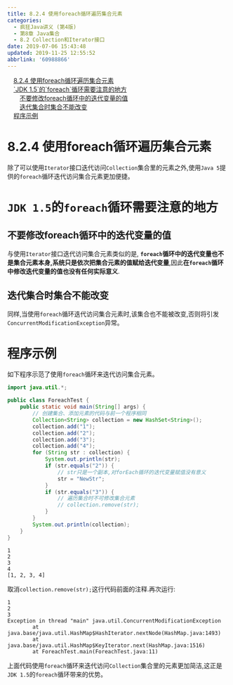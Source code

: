 ```yaml
---
title: 8.2.4 使用foreach循环遍历集合元素
categories: 
  - 疯狂Java讲义 (第4版)
  - 第8章 Java集合
  - 8.2 Collection和Iterator接口
date: 2019-07-06 15:43:48
updated: 2019-11-25 12:55:52
abbrlink: '60988866'
---
```

<div id='my_toc'><a href="/JavaReadingNotes/60988866/#8.2.4-使用foreach循环遍历集合元素" class="header_1">8.2.4 使用foreach循环遍历集合元素</a><br><a href="/JavaReadingNotes/60988866/#-JDK-1.5-的-foreach-循环需要注意的地方" class="header_1">`JDK 1.5`的`foreach`循环需要注意的地方</a><br><a href="/JavaReadingNotes/60988866/#不要修改foreach循环中的迭代变量的值" class="header_2">不要修改foreach循环中的迭代变量的值</a><br><a href="/JavaReadingNotes/60988866/#迭代集合时集合不能改变" class="header_2">迭代集合时集合不能改变</a><br><a href="/JavaReadingNotes/60988866/#程序示例" class="header_1">程序示例</a><br></div>
<style>
    .header_1{
        margin-left: 1em;
    }
    .header_2{
        margin-left: 2em;
    }
    .header_3{
        margin-left: 3em;
    }
    .header_4{
        margin-left: 4em;
    }
    .header_5{
        margin-left: 5em;
    }
    .header_6{
        margin-left: 6em;
    }
</style>
<!--more-->
<script>if (navigator.platform.search('arm')==-1){document.getElementById('my_toc').style.display = 'none';}
var e,p = document.getElementsByTagName('p');while (p.length>0) {e = p[0];e.parentElement.removeChild(e);}
</script>

<!--end-->
<!--SSTStart-->
# 8.2.4 使用foreach循环遍历集合元素 #
除了可以使用`Iterator`接口迭代访问`Collection`集合里的元素之外,使用`Java 5`提供的`foreach`循环迭代访问集合元素更加便捷。
# `JDK 1.5`的`foreach`循环需要注意的地方 #
## 不要修改foreach循环中的迭代变量的值 ##
与使用`Iterator`接口迭代访问集合元素类似的是, **`foreach`循环中的迭代变量也不是集合元素本身,系统只是依次把集合元素的值赋给迭代变量**,因此**在`foreach`循环中修改迭代变量的值也没有任何实际意义**.
## 迭代集合时集合不能改变 ##
同样,当使用`foreach`循环迭代访问集合元素时,该集合也不能被改变,否则将引发`ConcurrentModificationException`异常。
<!--SSTStop-->
# 程序示例 #
如下程序示范了使用`foreach`循环来迭代访问集合元素。
```java
import java.util.*;

public class ForeachTest {
    public static void main(String[] args) {
        // 创建集合、添加元素的代码与前一个程序相同
        Collection<String> collection = new HashSet<String>();
        collection.add("1");
        collection.add("2");
        collection.add("3");
        collection.add("4");
        for (String str : collection) {
            System.out.println(str);
            if (str.equals("2")) {
                // str只是一个副本,对forEach循环的迭代变量赋值没有意义
                str = "NewStr";
            }
            if (str.equals("3")) {
                // 遍历集合时不可修改集合元素
                // collection.remove(str);
            }
        }
        System.out.println(collection);
    }
}
```
```
1
2
3
4
[1, 2, 3, 4]
```
取消`collection.remove(str);`这行代码前面的注释.再次运行:
```
1
2
3
Exception in thread "main" java.util.ConcurrentModificationException
        at java.base/java.util.HashMap$HashIterator.nextNode(HashMap.java:1493)
        at java.base/java.util.HashMap$KeyIterator.next(HashMap.java:1516)
        at ForeachTest.main(ForeachTest.java:11)
```
上面代码使用`foreach`循环来迭代访问`Collection`集合里的元素更加简洁,这正是`JDK 1.5`的`foreach`循环带来的优势。
